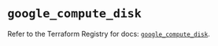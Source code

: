 # `google_compute_disk`

Refer to the Terraform Registry for docs: [`google_compute_disk`](https://registry.terraform.io/providers/hashicorp/google/5.13.0/docs/resources/compute_disk).
